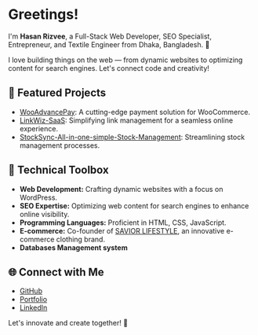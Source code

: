 # Greetings! 
I'm **Hasan Rizvee**, a Full-Stack Web Developer, SEO Specialist, Entrepreneur, and Textile Engineer from Dhaka, Bangladesh. 🚀

I love building things on the web — from dynamic websites to optimizing content for search engines. Let's connect code and creativity!

## 🚀 Featured Projects

- [WooAdvancePay](https://github.com/rizvee/WooAdvancePay): A cutting-edge payment solution for WooCommerce.
- [LinkWiz-SaaS](https://github.com/rizvee/LinkWiz-SaaS): Simplifying link management for a seamless online experience.
- [StockSync-All-in-one-simple-Stock-Management](https://github.com/rizvee/StockSync-All-in-one-simple-Stock-Management): Streamlining stock management processes.


## 🔧 Technical Toolbox

- **Web Development:** Crafting dynamic websites with a focus on WordPress.
- **SEO Expertise:** Optimizing web content for search engines to enhance online visibility.
- **Programming Languages:** Proficient in HTML, CSS, JavaScript.
- **E-commerce:** Co-founder of [SAVIOR LIFESTYLE](https://saviorlifestyle.com), an innovative e-commerce clothing brand.
- **Databases Management system**

## 🌐 Connect with Me

- [GitHub](http://github.com/rizvee)
- [Portfolio](https://rizvee.github.io)
- [LinkedIn](linkedin.com/in/hasanrizvee) <!-- Add your LinkedIn profile link here -->


Let's innovate and create together! 🚀

